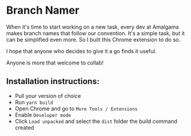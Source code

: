 # Branch Namer

When it's time to start working on a new task, every dev at Amalgama makes branch names that follow our convention.
It's a simple task, but it can be simplified even more. So I built this Chrome extension to do so.

I hope that anyone who decides to give it a go finds it useful.

Anyone is more that welcome to collab!

## Installation instructions:

* Pull your version of choice
* Run `yarn build`
* Open Chrome and go to `More Tools / Extensions`
* Enable `Developer mode`
* Click `Load unpacked` and select the `dist` folder the build command created